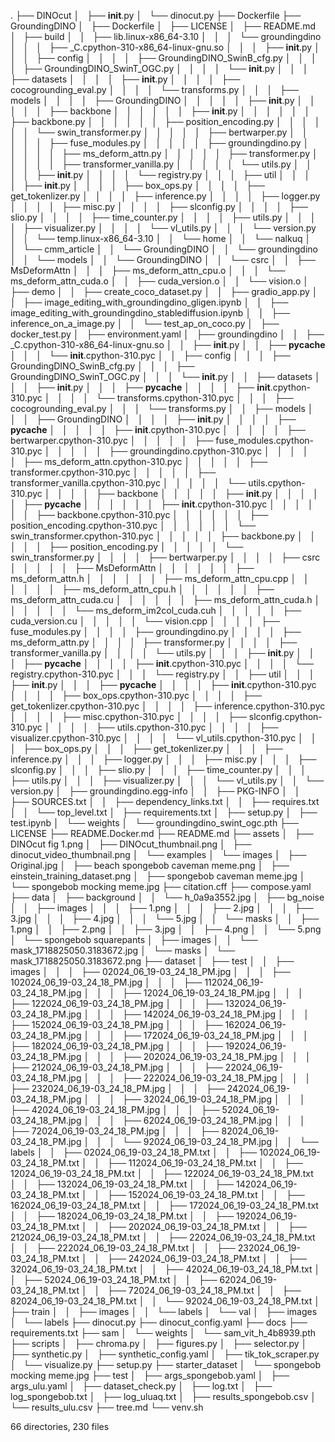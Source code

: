 .
├── DINOcut
│   ├── __init__.py
│   └── dinocut.py
├── Dockerfile
├── GroundingDINO
│   ├── Dockerfile
│   ├── LICENSE
│   ├── README.md
│   ├── build
│   │   ├── lib.linux-x86_64-3.10
│   │   │   └── groundingdino
│   │   │       ├── _C.cpython-310-x86_64-linux-gnu.so
│   │   │       ├── __init__.py
│   │   │       ├── config
│   │   │       │   ├── GroundingDINO_SwinB_cfg.py
│   │   │       │   ├── GroundingDINO_SwinT_OGC.py
│   │   │       │   └── __init__.py
│   │   │       ├── datasets
│   │   │       │   ├── __init__.py
│   │   │       │   ├── cocogrounding_eval.py
│   │   │       │   └── transforms.py
│   │   │       ├── models
│   │   │       │   ├── GroundingDINO
│   │   │       │   │   ├── __init__.py
│   │   │       │   │   ├── backbone
│   │   │       │   │   │   ├── __init__.py
│   │   │       │   │   │   ├── backbone.py
│   │   │       │   │   │   ├── position_encoding.py
│   │   │       │   │   │   └── swin_transformer.py
│   │   │       │   │   ├── bertwarper.py
│   │   │       │   │   ├── fuse_modules.py
│   │   │       │   │   ├── groundingdino.py
│   │   │       │   │   ├── ms_deform_attn.py
│   │   │       │   │   ├── transformer.py
│   │   │       │   │   ├── transformer_vanilla.py
│   │   │       │   │   └── utils.py
│   │   │       │   ├── __init__.py
│   │   │       │   └── registry.py
│   │   │       ├── util
│   │   │       │   ├── __init__.py
│   │   │       │   ├── box_ops.py
│   │   │       │   ├── get_tokenlizer.py
│   │   │       │   ├── inference.py
│   │   │       │   ├── logger.py
│   │   │       │   ├── misc.py
│   │   │       │   ├── slconfig.py
│   │   │       │   ├── slio.py
│   │   │       │   ├── time_counter.py
│   │   │       │   ├── utils.py
│   │   │       │   ├── visualizer.py
│   │   │       │   └── vl_utils.py
│   │   │       └── version.py
│   │   └── temp.linux-x86_64-3.10
│   │       └── home
│   │           └── nalkuq
│   │               └── cmm_article
│   │                   └── GroundingDINO
│   │                       └── groundingdino
│   │                           └── models
│   │                               └── GroundingDINO
│   │                                   └── csrc
│   │                                       ├── MsDeformAttn
│   │                                       │   ├── ms_deform_attn_cpu.o
│   │                                       │   └── ms_deform_attn_cuda.o
│   │                                       ├── cuda_version.o
│   │                                       └── vision.o
│   ├── demo
│   │   ├── create_coco_dataset.py
│   │   ├── gradio_app.py
│   │   ├── image_editing_with_groundingdino_gligen.ipynb
│   │   ├── image_editing_with_groundingdino_stablediffusion.ipynb
│   │   ├── inference_on_a_image.py
│   │   └── test_ap_on_coco.py
│   ├── docker_test.py
│   ├── environment.yaml
│   ├── groundingdino
│   │   ├── _C.cpython-310-x86_64-linux-gnu.so
│   │   ├── __init__.py
│   │   ├── __pycache__
│   │   │   └── __init__.cpython-310.pyc
│   │   ├── config
│   │   │   ├── GroundingDINO_SwinB_cfg.py
│   │   │   ├── GroundingDINO_SwinT_OGC.py
│   │   │   └── __init__.py
│   │   ├── datasets
│   │   │   ├── __init__.py
│   │   │   ├── __pycache__
│   │   │   │   ├── __init__.cpython-310.pyc
│   │   │   │   └── transforms.cpython-310.pyc
│   │   │   ├── cocogrounding_eval.py
│   │   │   └── transforms.py
│   │   ├── models
│   │   │   ├── GroundingDINO
│   │   │   │   ├── __init__.py
│   │   │   │   ├── __pycache__
│   │   │   │   │   ├── __init__.cpython-310.pyc
│   │   │   │   │   ├── bertwarper.cpython-310.pyc
│   │   │   │   │   ├── fuse_modules.cpython-310.pyc
│   │   │   │   │   ├── groundingdino.cpython-310.pyc
│   │   │   │   │   ├── ms_deform_attn.cpython-310.pyc
│   │   │   │   │   ├── transformer.cpython-310.pyc
│   │   │   │   │   ├── transformer_vanilla.cpython-310.pyc
│   │   │   │   │   └── utils.cpython-310.pyc
│   │   │   │   ├── backbone
│   │   │   │   │   ├── __init__.py
│   │   │   │   │   ├── __pycache__
│   │   │   │   │   │   ├── __init__.cpython-310.pyc
│   │   │   │   │   │   ├── backbone.cpython-310.pyc
│   │   │   │   │   │   ├── position_encoding.cpython-310.pyc
│   │   │   │   │   │   └── swin_transformer.cpython-310.pyc
│   │   │   │   │   ├── backbone.py
│   │   │   │   │   ├── position_encoding.py
│   │   │   │   │   └── swin_transformer.py
│   │   │   │   ├── bertwarper.py
│   │   │   │   ├── csrc
│   │   │   │   │   ├── MsDeformAttn
│   │   │   │   │   │   ├── ms_deform_attn.h
│   │   │   │   │   │   ├── ms_deform_attn_cpu.cpp
│   │   │   │   │   │   ├── ms_deform_attn_cpu.h
│   │   │   │   │   │   ├── ms_deform_attn_cuda.cu
│   │   │   │   │   │   ├── ms_deform_attn_cuda.h
│   │   │   │   │   │   └── ms_deform_im2col_cuda.cuh
│   │   │   │   │   ├── cuda_version.cu
│   │   │   │   │   └── vision.cpp
│   │   │   │   ├── fuse_modules.py
│   │   │   │   ├── groundingdino.py
│   │   │   │   ├── ms_deform_attn.py
│   │   │   │   ├── transformer.py
│   │   │   │   ├── transformer_vanilla.py
│   │   │   │   └── utils.py
│   │   │   ├── __init__.py
│   │   │   ├── __pycache__
│   │   │   │   ├── __init__.cpython-310.pyc
│   │   │   │   └── registry.cpython-310.pyc
│   │   │   └── registry.py
│   │   ├── util
│   │   │   ├── __init__.py
│   │   │   ├── __pycache__
│   │   │   │   ├── __init__.cpython-310.pyc
│   │   │   │   ├── box_ops.cpython-310.pyc
│   │   │   │   ├── get_tokenlizer.cpython-310.pyc
│   │   │   │   ├── inference.cpython-310.pyc
│   │   │   │   ├── misc.cpython-310.pyc
│   │   │   │   ├── slconfig.cpython-310.pyc
│   │   │   │   ├── utils.cpython-310.pyc
│   │   │   │   ├── visualizer.cpython-310.pyc
│   │   │   │   └── vl_utils.cpython-310.pyc
│   │   │   ├── box_ops.py
│   │   │   ├── get_tokenlizer.py
│   │   │   ├── inference.py
│   │   │   ├── logger.py
│   │   │   ├── misc.py
│   │   │   ├── slconfig.py
│   │   │   ├── slio.py
│   │   │   ├── time_counter.py
│   │   │   ├── utils.py
│   │   │   ├── visualizer.py
│   │   │   └── vl_utils.py
│   │   └── version.py
│   ├── groundingdino.egg-info
│   │   ├── PKG-INFO
│   │   ├── SOURCES.txt
│   │   ├── dependency_links.txt
│   │   ├── requires.txt
│   │   └── top_level.txt
│   ├── requirements.txt
│   ├── setup.py
│   ├── test.ipynb
│   └── weights
│       └── groundingdino_swint_ogc.pth
├── LICENSE
├── README.Docker.md
├── README.md
├── assets
│   ├── DINOcut fig 1.png
│   ├── DINOcut_thumbnail.png
│   ├── dinocut_video_thumbnail.png
│   └── examples
│       └── images
│           ├── Original.jpg
│           ├── beach spongebob caveman meme.png
│           ├── einstein_training_dataset.png
│           ├── spongebob caveman meme.jpg
│           └── spongebob mocking meme.jpg
├── citation.cff
├── compose.yaml
├── data
│   ├── background
│   │   └── h_0a9a3552.jpg
│   ├── bg_noise
│   │   ├── images
│   │   │   ├── 1.png
│   │   │   ├── 2.jpg
│   │   │   ├── 3.jpg
│   │   │   ├── 4.jpg
│   │   │   └── 5.jpg
│   │   └── masks
│   │       ├── 1.png
│   │       ├── 2.png
│   │       ├── 3.jpg
│   │       ├── 4.png
│   │       └── 5.png
│   └── spongebob squarepants
│       ├── images
│       │   └── mask_1718825050.3183672.jpg
│       └── masks
│           └── mask_1718825050.3183672.png
├── dataset
│   ├── test
│   │   ├── images
│   │   │   ├── 02024_06_19-03_24_18_PM.jpg
│   │   │   ├── 102024_06_19-03_24_18_PM.jpg
│   │   │   ├── 112024_06_19-03_24_18_PM.jpg
│   │   │   ├── 12024_06_19-03_24_18_PM.jpg
│   │   │   ├── 122024_06_19-03_24_18_PM.jpg
│   │   │   ├── 132024_06_19-03_24_18_PM.jpg
│   │   │   ├── 142024_06_19-03_24_18_PM.jpg
│   │   │   ├── 152024_06_19-03_24_18_PM.jpg
│   │   │   ├── 162024_06_19-03_24_18_PM.jpg
│   │   │   ├── 172024_06_19-03_24_18_PM.jpg
│   │   │   ├── 182024_06_19-03_24_18_PM.jpg
│   │   │   ├── 192024_06_19-03_24_18_PM.jpg
│   │   │   ├── 202024_06_19-03_24_18_PM.jpg
│   │   │   ├── 212024_06_19-03_24_18_PM.jpg
│   │   │   ├── 22024_06_19-03_24_18_PM.jpg
│   │   │   ├── 222024_06_19-03_24_18_PM.jpg
│   │   │   ├── 232024_06_19-03_24_18_PM.jpg
│   │   │   ├── 242024_06_19-03_24_18_PM.jpg
│   │   │   ├── 32024_06_19-03_24_18_PM.jpg
│   │   │   ├── 42024_06_19-03_24_18_PM.jpg
│   │   │   ├── 52024_06_19-03_24_18_PM.jpg
│   │   │   ├── 62024_06_19-03_24_18_PM.jpg
│   │   │   ├── 72024_06_19-03_24_18_PM.jpg
│   │   │   ├── 82024_06_19-03_24_18_PM.jpg
│   │   │   └── 92024_06_19-03_24_18_PM.jpg
│   │   └── labels
│   │       ├── 02024_06_19-03_24_18_PM.txt
│   │       ├── 102024_06_19-03_24_18_PM.txt
│   │       ├── 112024_06_19-03_24_18_PM.txt
│   │       ├── 12024_06_19-03_24_18_PM.txt
│   │       ├── 122024_06_19-03_24_18_PM.txt
│   │       ├── 132024_06_19-03_24_18_PM.txt
│   │       ├── 142024_06_19-03_24_18_PM.txt
│   │       ├── 152024_06_19-03_24_18_PM.txt
│   │       ├── 162024_06_19-03_24_18_PM.txt
│   │       ├── 172024_06_19-03_24_18_PM.txt
│   │       ├── 182024_06_19-03_24_18_PM.txt
│   │       ├── 192024_06_19-03_24_18_PM.txt
│   │       ├── 202024_06_19-03_24_18_PM.txt
│   │       ├── 212024_06_19-03_24_18_PM.txt
│   │       ├── 22024_06_19-03_24_18_PM.txt
│   │       ├── 222024_06_19-03_24_18_PM.txt
│   │       ├── 232024_06_19-03_24_18_PM.txt
│   │       ├── 242024_06_19-03_24_18_PM.txt
│   │       ├── 32024_06_19-03_24_18_PM.txt
│   │       ├── 42024_06_19-03_24_18_PM.txt
│   │       ├── 52024_06_19-03_24_18_PM.txt
│   │       ├── 62024_06_19-03_24_18_PM.txt
│   │       ├── 72024_06_19-03_24_18_PM.txt
│   │       ├── 82024_06_19-03_24_18_PM.txt
│   │       └── 92024_06_19-03_24_18_PM.txt
│   ├── train
│   │   ├── images
│   │   └── labels
│   └── val
│       ├── images
│       └── labels
├── dinocut.py
├── dinocut_config.yaml
├── docs
├── requirements.txt
├── sam
│   └── weights
│       └── sam_vit_h_4b8939.pth
├── scripts
│   ├── chroma.py
│   ├── figures.py
│   ├── selector.py
│   ├── synthetic.py
│   ├── synthetic_config.yaml
│   ├── tik_tok_scraper.py
│   └── visualize.py
├── setup.py
├── starter_dataset
│   └── spongebob mocking meme.jpg
├── test
│   ├── args_spongebob.yaml
│   ├── args_ulu.yaml
│   ├── dataset_check.py
│   ├── log.txt
│   ├── log_spongebob.txt
│   ├── log_uluaq.txt
│   ├── results_spongebob.csv
│   └── results_ulu.csv
├── tree.md
└── venv.sh

66 directories, 230 files
